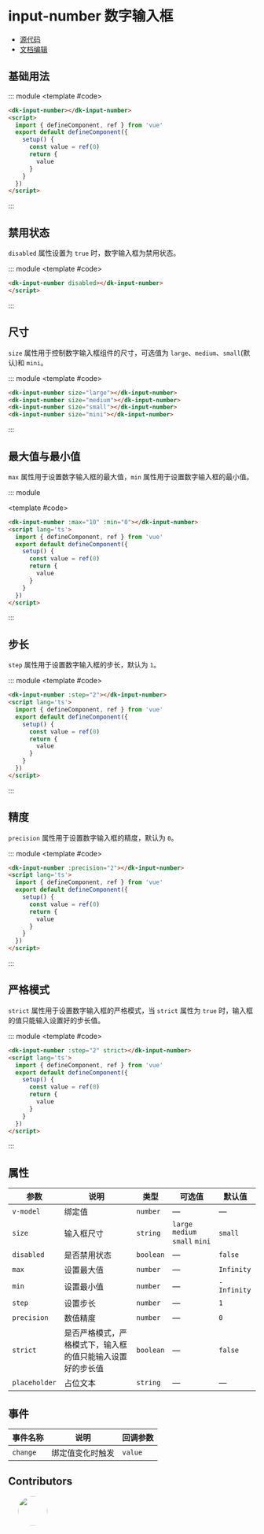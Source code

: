 # input-number 数字输入框

- [源代码](https://github.com/dk-plus-ui/dk-plus-ui/tree/master/packages/components/dkinputNumber)
- [文档编辑](https://github.com/dk-plus-ui/dk-plus-ui/blob/master/docs/components/inputNumber.md)

## 基础用法

::: module
<template #code>
<VueDomeInputNumber class='docs-number'></VueDomeInputNumber>
</template>

```html
<dk-input-number></dk-input-number>
<script>
  import { defineComponent, ref } from 'vue'
  export default defineComponent({
    setup() {
      const value = ref(0)
      return {
        value
      }
    }
  })
</script>
```

:::

## 禁用状态

`disabled` 属性设置为 `true` 时，数字输入框为禁用状态。

::: module
<template #code>
<VueDomeInputNumber class='docs-number' disabled></VueDomeInputNumber>
</template>

```html
<dk-input-number disabled></dk-input-number>
</script>
```

:::

## 尺寸

`size` 属性用于控制数字输入框组件的尺寸，可选值为 `large`、`medium`、`small`(默认)和 `mini`。

::: module
<template #code>
<VueDomeInputNumber class='docs-number' size='large'></VueDomeInputNumber>
<div style='margin-top: 10px'></div>
<VueDomeInputNumber class='docs-number' size="medium"></VueDomeInputNumber>
<div style='margin-top: 10px'></div>
<VueDomeInputNumber class='docs-number' size="small"></VueDomeInputNumber>
<div style='margin-top: 10px'></div>
<VueDomeInputNumber class='docs-number' size="mini"></VueDomeInputNumber>
</template>

```html
<dk-input-number size="large"></dk-input-number>
<dk-input-number size="medium"></dk-input-number>
<dk-input-number size="small"></dk-input-number>
<dk-input-number size="mini"></dk-input-number>
```

:::

## 最大值与最小值

`max` 属性用于设置数字输入框的最大值，`min` 属性用于设置数字输入框的最小值。

::: module

<template #code>
<VueDomeInputNumber class='docs-number' :max="10" :min="0"></VueDomeInputNumber>
</template>

```html
<dk-input-number :max="10" :min="0"></dk-input-number>
<script lang='ts'>
  import { defineComponent, ref } from 'vue'
  export default defineComponent({
    setup() {
      const value = ref(0)
      return {
        value
      }
    }
  })
</script>
```

:::

## 步长

`step` 属性用于设置数字输入框的步长，默认为 `1`。

::: module
<template #code>
<VueDomeInputNumber class='docs-number' :step="2"></VueDomeInputNumber>
</template>

```html
<dk-input-number :step="2"></dk-input-number>
<script lang='ts'>
  import { defineComponent, ref } from 'vue'
  export default defineComponent({
    setup() {
      const value = ref(0)
      return {
        value
      }
    }
  })
</script>
```

:::

## 精度

`precision` 属性用于设置数字输入框的精度，默认为 `0`。

::: module
<template #code>
<VueDomeInputNumber class='docs-number' :precision="2" step="0.2"></VueDomeInputNumber>
</template>

```html
<dk-input-number :precision="2"></dk-input-number>
<script lang='ts'>
  import { defineComponent, ref } from 'vue'
  export default defineComponent({
    setup() {
      const value = ref(0)
      return {
        value
      }
    }
  })
</script>
```

:::

## 严格模式

`strict` 属性用于设置数字输入框的严格模式，当 `strict` 属性为 `true` 时，输入框的值只能输入设置好的步长值。

::: module
<template #code>
<VueDomeInputNumber class='docs-number' :step="2" strict></VueDomeInputNumber>
</template>

```html
<dk-input-number :step="2" strict></dk-input-number>
<script lang='ts'>
  import { defineComponent, ref } from 'vue'
  export default defineComponent({
    setup() {
      const value = ref(0)
      return {
        value
      }
    }
  })
</script>
```

:::

## 属性

| 参数      | 说明                                                                 | 类型    | 可选值 | 默认值 |
| --------- | -------------------------------------------------------------------- | ------- | ------ | ------ |
| `v-model`     | 绑定值                                                               | `number`  | —      | —      |
| `size`      | 输入框尺寸                                                           | `string`  | `large` `medium` `small` `mini`      | `small`  |
| `disabled`  | 是否禁用状态                                                         | `boolean` | —      | `false`  |
| `max`       | 设置最大值                                                           | `number`  | —      | `Infinity` |
| `min`       | 设置最小值                                                           | `number`  | —      | `-Infinity` |
| `step`      | 设置步长                                                             | `number`  | —      | `1`      |
| `precision` | 数值精度                                                             | `number`  | —      | `0`      |
| `strict`    | 是否严格模式，严格模式下，输入框的值只能输入设置好的步长值 | `boolean` | —      | `false`  |
| `placeholder`    | 占位文本 | `string` | — | — |

## 事件

| 事件名称 | 说明             | 回调参数 |
| -------- | ---------------- | -------- |
| `change` | 绑定值变化时触发 | `value`  |



## Contributors

<div style='display: flex;'>
  <a href="https://github.com/dk-plus-ui" target="_blank" style='margin-left:20px;'>
    <img style='width:60px;height:60px;border-radius: 50%;' src="https://avatars.githubusercontent.com/u/117073291?s=64&v=4">
  </a>
</div>

<script lang='ts' setup>
  import VueDomeInputNumber from './vueDome/inputNumber/index.vue';
</script>

